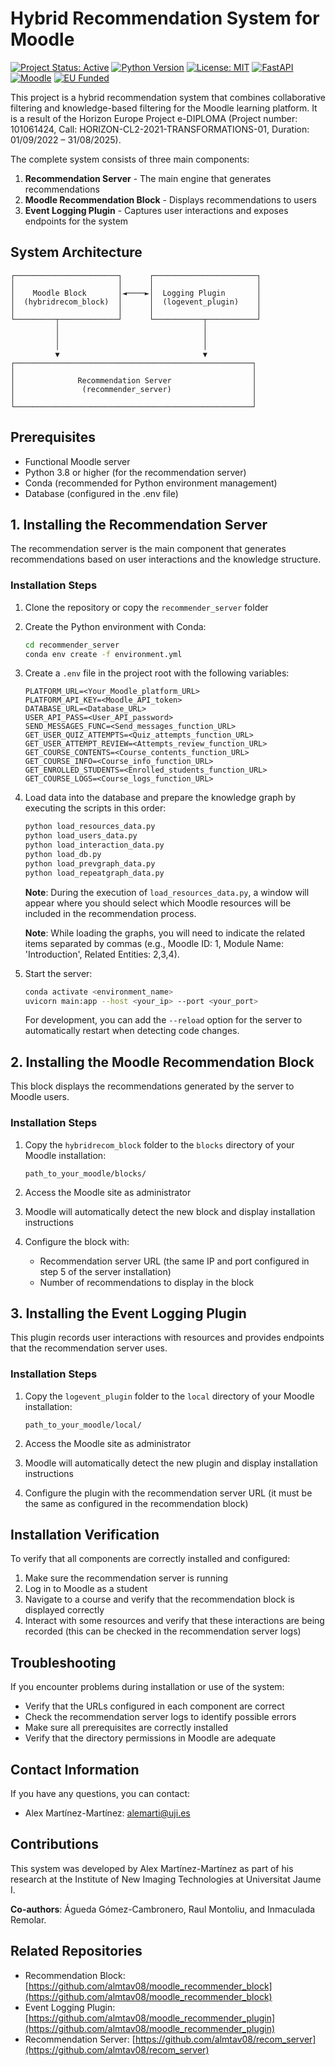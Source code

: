 # Hybrid Recommendation System for Moodle

[![Project Status: Active](https://img.shields.io/badge/Project%20Status-Active-green)](https://github.com/almtav08/recom_server) [![Python Version](https://img.shields.io/badge/Python-3.8%2B-blue)](https://www.python.org/) [![License: MIT](https://img.shields.io/badge/License-MIT-yellow.svg)](https://opensource.org/licenses/MIT) [![FastAPI](https://img.shields.io/badge/FastAPI-0.68%2B-009688)](https://fastapi.tiangolo.com/) [![Moodle](https://img.shields.io/badge/Moodle-3.9%2B-orange)](https://moodle.org/) [![EU Funded](https://img.shields.io/badge/EU%20Funded-Horizon%20Europe-blue)](https://research-and-innovation.ec.europa.eu/funding/funding-opportunities/funding-programmes-and-open-calls/horizon-europe_en)

This project is a hybrid recommendation system that combines collaborative filtering and knowledge-based filtering for the Moodle learning platform. It is a result of the Horizon Europe Project e-DIPLOMA (Project number: 101061424, Call: HORIZON-CL2-2021-TRANSFORMATIONS-01, Duration: 01/09/2022 – 31/08/2025).

The complete system consists of three main components:

1. **Recommendation Server** - The main engine that generates recommendations
2. **Moodle Recommendation Block** - Displays recommendations to users
3. **Event Logging Plugin** - Captures user interactions and exposes endpoints for the system
   
## System Architecture

```
┌───────────────────────┐      ┌───────────────────────┐
│                       │      │                       │
│    Moodle Block       │◄────►│  Logging Plugin       │
│  (hybridrecom_block)  │      │  (logevent_plugin)    │
│                       │      │                       │
└─────────┬─────────────┘      └───────────┬───────────┘
          │                                │
          │                                │
          │                                │
          ▼                                ▼
┌─────────────────────────────────────────────────────┐
│                                                     │
│              Recommendation Server                  │
│               (recommender_server)                  │
│                                                     │
└─────────────────────────────────────────────────────┘
```

## Prerequisites

- Functional Moodle server
- Python 3.8 or higher (for the recommendation server)
- Conda (recommended for Python environment management)
- Database (configured in the .env file)

## 1. Installing the Recommendation Server

The recommendation server is the main component that generates recommendations based on user interactions and the knowledge structure.

### Installation Steps

1. Clone the repository or copy the `recommender_server` folder

2. Create the Python environment with Conda:

   ```bash
   cd recommender_server
   conda env create -f environment.yml
   ```

3. Create a `.env` file in the project root with the following variables:

   ```
   PLATFORM_URL=<Your_Moodle_platform_URL>
   PLATFORM_API_KEY=<Moodle_API_token>
   DATABASE_URL=<Database_URL>
   USER_API_PASS=<User_API_password>
   SEND_MESSAGES_FUNC=<Send_messages_function_URL>
   GET_USER_QUIZ_ATTEMPTS=<Quiz_attempts_function_URL>
   GET_USER_ATTEMPT_REVIEW=<Attempts_review_function_URL>
   GET_COURSE_CONTENTS=<Course_contents_function_URL>
   GET_COURSE_INFO=<Course_info_function_URL>
   GET_ENROLLED_STUDENTS=<Enrolled_students_function_URL>
   GET_COURSE_LOGS=<Course_logs_function_URL>
   ```

4. Load data into the database and prepare the knowledge graph by executing the scripts in this order:

   ```bash
   python load_resources_data.py
   python load_users_data.py
   python load_interaction_data.py
   python load_db.py
   python load_prevgraph_data.py
   python load_repeatgraph_data.py
   ```

   **Note**: During the execution of `load_resources_data.py`, a window will appear where you should select which Moodle resources will be included in the recommendation process.

   **Note**: While loading the graphs, you will need to indicate the related items separated by commas (e.g., Moodle ID: 1, Module Name: 'Introduction', Related Entities: 2,3,4).

5. Start the server:

   ```bash
   conda activate <environment_name>
   uvicorn main:app --host <your_ip> --port <your_port>
   ```

   For development, you can add the `--reload` option for the server to automatically restart when detecting code changes.

## 2. Installing the Moodle Recommendation Block

This block displays the recommendations generated by the server to Moodle users.

### Installation Steps

1. Copy the `hybridrecom_block` folder to the `blocks` directory of your Moodle installation:

   ```
   path_to_your_moodle/blocks/
   ```

2. Access the Moodle site as administrator

3. Moodle will automatically detect the new block and display installation instructions

4. Configure the block with:
   - Recommendation server URL (the same IP and port configured in step 5 of the server installation)
   - Number of recommendations to display in the block

## 3. Installing the Event Logging Plugin

This plugin records user interactions with resources and provides endpoints that the recommendation server uses.

### Installation Steps

1. Copy the `logevent_plugin` folder to the `local` directory of your Moodle installation:

   ```
   path_to_your_moodle/local/
   ```

2. Access the Moodle site as administrator

3. Moodle will automatically detect the new plugin and display installation instructions

4. Configure the plugin with the recommendation server URL (it must be the same as configured in the recommendation block)

## Installation Verification

To verify that all components are correctly installed and configured:

1. Make sure the recommendation server is running
2. Log in to Moodle as a student
3. Navigate to a course and verify that the recommendation block is displayed correctly
4. Interact with some resources and verify that these interactions are being recorded (this can be checked in the recommendation server logs)

## Troubleshooting

If you encounter problems during installation or use of the system:

- Verify that the URLs configured in each component are correct
- Check the recommendation server logs to identify possible errors
- Make sure all prerequisites are correctly installed
- Verify that the directory permissions in Moodle are adequate

## Contact Information

If you have any questions, you can contact:

- Alex Martínez-Martínez: [alemarti@uji.es](mailto:alemarti@uji.es)

## Contributions

This system was developed by Alex Martínez-Martínez as part of his research at the Institute of New Imaging Technologies at Universitat Jaume I.

**Co-authors**: Águeda Gómez-Cambronero, Raul Montoliu, and Inmaculada Remolar.

## Related Repositories

- Recommendation Block: [https://github.com/almtav08/moodle_recommender_block](https://github.com/almtav08/moodle_recommender_block)
- Event Logging Plugin: [https://github.com/almtav08/moodle_recommender_plugin](https://github.com/almtav08/moodle_recommender_plugin)
- Recommendation Server: [https://github.com/almtav08/recom_server](https://github.com/almtav08/recom_server)
